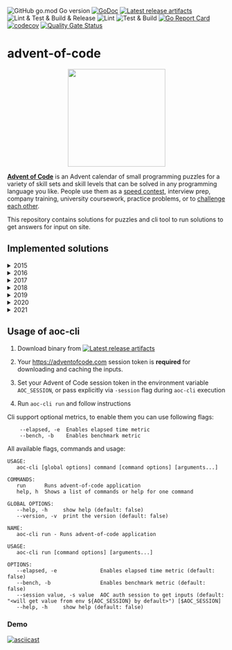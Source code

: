 
![GitHub go.mod Go version](https://img.shields.io/github/go-mod/go-version/obalunenko/advent-of-code)
[![GoDoc](https://godoc.org/github.com/obalunenko/advent-of-code?status.svg)](https://godoc.org/github.com/obalunenko/advent-of-code)
[![Latest release artifacts](https://img.shields.io/github/v/release/obalunenko/advent-of-code)](https://github.com/obalunenko/advent-of-code/releases/latest)
![Lint & Test & Build & Release](https://github.com/obalunenko/advent-of-code/workflows/Lint%20&%20Test%20&%20Build%20&%20Release/badge.svg)
![Lint](https://github.com/obalunenko/advent-of-code/workflows/Lint/badge.svg)
![Test & Build](https://github.com/obalunenko/advent-of-code/workflows/Test%20&%20Build/badge.svg)
[![Go Report Card](https://goreportcard.com/badge/github.com/obalunenko/advent-of-code)](https://goreportcard.com/report/github.com/obalunenko/advent-of-code)
[![codecov](https://codecov.io/gh/obalunenko/advent-of-code/branch/master/graph/badge.svg)](https://codecov.io/gh/obalunenko/advent-of-code)
[![Quality Gate Status](https://sonarcloud.io/api/project_badges/measure?project=obalunenko_advent-of-code&metric=alert_status)](https://sonarcloud.io/dashboard?id=obalunenko_advent-of-code)



# advent-of-code
<p align="center">
    <img src="https://user-images.githubusercontent.com/16360374/49324718-7954f100-f4e8-11e8-8ef6-1b701afc504f.png" width="225"/>
</p>  


[**Advent of Code**](http://adventofcode.com/) is an Advent calendar of small programming puzzles for a 
variety of skill sets and skill levels that can be solved in any programming language you like. 
People use them as a [speed contest](https://adventofcode.com/2019/leaderboard), interview prep, company training, 
university coursework, practice problems, 
or to [challenge each other](https://www.reddit.com/r/adventofcode/search?q=flair%3Aupping&restrict_sr=on).

This repository contains solutions for puzzles and cli tool to run solutions to get answers for input on site.

## Implemented solutions

<details>
  <summary>2015</summary>  
    
  - [x] [Day 1: Not Quite Lisp](https://adventofcode.com/2015/day/1)
  - [x] [Day 2: I Was Told There Would Be No Math](https://adventofcode.com/2015/day/2)
  - [ ] [Day 3: Perfectly Spherical Houses in a Vacuum](https://adventofcode.com/2015/day/3)
  - [ ] [Day 4: The Ideal Stocking Stuffer](https://adventofcode.com/2015/day/4)
  - [ ] [Day 5: Doesn't He Have Intern-Elves For This?](https://adventofcode.com/2015/day/5)
  - [ ] [Day 6: Probably a Fire Hazard](https://adventofcode.com/2015/day/6)
  - [ ] [Day 7: Some Assembly Required](https://adventofcode.com/2015/day/7)
  - [ ] [Day 8: Matchsticks](https://adventofcode.com/2015/day/8)
  - [ ] [Day 9: All in a Single Night](https://adventofcode.com/2015/day/9)
  - [ ] [Day 10: Elves Look, Elves Say](https://adventofcode.com/2015/day/10)
  - [ ] [Day 11: Corporate Policy](https://adventofcode.com/2015/day/11)
  - [ ] [Day 12: JSAbacusFramework.io](https://adventofcode.com/2015/day/12)
  - [ ] [Day 13: Knights of the Dinner Table](https://adventofcode.com/2015/day/13)
  - [ ] [Day 14: Reindeer Olympics](https://adventofcode.com/2015/day/14)
  - [ ] [Day 15: Science for Hungry People](https://adventofcode.com/2015/day/15)
  - [ ] [Day 16: Aunt Sue](https://adventofcode.com/2015/day/16)
  - [ ] [Day 17: No Such Thing as Too Much](https://adventofcode.com/2015/day/17)
  - [ ] [Day 18: Like a GIF For Your Yard](https://adventofcode.com/2015/day/18)
  - [ ] [Day 19: Medicine for Rudolph](https://adventofcode.com/2015/day/19)
  - [ ] [Day 20: Infinite Elves and Infinite Houses](https://adventofcode.com/2015/day/20)
  - [ ] [Day 21: RPG Simulator 20XX](https://adventofcode.com/2015/day/21)
  - [ ] [Day 22: Wizard Simulator 20XX](https://adventofcode.com/2015/day/22)
  - [ ] [Day 23: Opening the Turing Lock](https://adventofcode.com/2015/day/23)
  - [ ] [Day 24: It Hangs in the Balance](https://adventofcode.com/2015/day/24)
  - [ ] [Day 25: Let It Snow](https://adventofcode.com/2015/day/25)
    
</details>


<details>
  <summary>2016</summary>  
    
  - [x] [Day 1: No Time for a Taxicab](https://adventofcode.com/2016/day/1)
  - [x] [Day 2: Bathroom Security](https://adventofcode.com/2016/day/2)
  - [ ] [Day 3: Squares With Three Sides](https://adventofcode.com/2016/day/3)
  - [ ] [Day 4: Security Through Obscurity](https://adventofcode.com/2016/day/4)
  - [ ] [Day 5: How About a Nice Game of Chess?](https://adventofcode.com/2016/day/5)
  - [ ] [Day 6: Signals and Noise](https://adventofcode.com/2016/day/6)
  - [ ] [Day 7: Internet Protocol Version 7](https://adventofcode.com/2016/day/7)
  - [ ] [Day 8: Two-Factor Authentication](https://adventofcode.com/2016/day/8)
  - [ ] [Day 9: Explosives in Cyberspace](https://adventofcode.com/2016/day/9)
  - [ ] [Day 10: Balance Bots](https://adventofcode.com/2016/day/10)
  - [ ] [Day 11: Radioisotope Thermoelectric Generators](https://adventofcode.com/2016/day/11)
  - [ ] [Day 12: Leonardo's Monorail](https://adventofcode.com/2016/day/12)
  - [ ] [Day 13: A Maze of Twisty Little Cubicles](https://adventofcode.com/2016/day/13)
  - [ ] [Day 14: One-Time Pad](https://adventofcode.com/2016/day/14)
  - [ ] [Day 15: Timing is Everything](https://adventofcode.com/2016/day/15)
  - [ ] [Day 16: Dragon Checksum](https://adventofcode.com/2016/day/16)
  - [ ] [Day 17: Two Steps Forward](https://adventofcode.com/2016/day/17)
  - [ ] [Day 18: Like a Rogue](https://adventofcode.com/2016/day/18)
  - [ ] [Day 19: An Elephant Named Joseph](https://adventofcode.com/2016/day/19)
  - [ ] [Day 20: Firewall Rules](https://adventofcode.com/2016/day/20)
  - [ ] [Day 21: Scrambled Letters and Hash](https://adventofcode.com/2016/day/21)
  - [ ] [Day 22: Grid Computing](https://adventofcode.com/2016/day/22)
  - [ ] [Day 23: Safe Cracking](https://adventofcode.com/2016/day/23)
  - [ ] [Day 24: Air Duct Spelunking](https://adventofcode.com/2016/day/24)
  - [ ] [Day 25: Clock Signal](https://adventofcode.com/2016/day/25)
    
</details>

<details>
  <summary>2017</summary>  
    
  - [x] [Day 1: Inverse Captcha](https://adventofcode.com/2017/day/1)
  - [x] [Day 2: Corruption Checksum](https://adventofcode.com/2017/day/2)
  - [ ] [Day 3: Spiral Memory](https://adventofcode.com/2017/day/3)
  - [ ] [Day 4: High-Entropy Passphrases](https://adventofcode.com/2017/day/4)
  - [ ] [Day 5: A Maze of Twisty Trampolines, All Alike](https://adventofcode.com/2017/day/5)
  - [ ] [Day 6: Memory Reallocation](https://adventofcode.com/2017/day/6)
  - [ ] [Day 7: Recursive Circus](https://adventofcode.com/2017/day/7)
  - [ ] [Day 8: I Heard You Like Registers](https://adventofcode.com/2017/day/8)
  - [ ] [Day 9: Stream Processing](https://adventofcode.com/2017/day/9)
  - [ ] [Day 10: Knot Hash](https://adventofcode.com/2017/day/10)
  - [ ] [Day 11: Hex Ed](https://adventofcode.com/2017/day/11)
  - [ ] [Day 12: Digital Plumber](https://adventofcode.com/2017/day/12)
  - [ ] [Day 13: Packet Scanners](https://adventofcode.com/2017/day/13)
  - [ ] [Day 14: Disk Defragmentation](https://adventofcode.com/2017/day/14)
  - [ ] [Day 15: Dueling Generators](https://adventofcode.com/2017/day/15)
  - [ ] [Day 16: Permutation Promenade](https://adventofcode.com/2017/day/16)
  - [ ] [Day 17: Spinlock](https://adventofcode.com/2017/day/17)
  - [ ] [Day 18: Duet](https://adventofcode.com/2017/day/18)
  - [ ] [Day 19: A Series of Tubes](https://adventofcode.com/2017/day/19)
  - [ ] [Day 20: Particle Swarm](https://adventofcode.com/2017/day/20)
  - [ ] [Day 21: Fractal Art](https://adventofcode.com/2017/day/21)
  - [ ] [Day 22: Sporifica Virus](https://adventofcode.com/2017/day/22)
  - [ ] [Day 23: Coprocessor Conflagration](https://adventofcode.com/2017/day/23)
  - [ ] [Day 24: Electromagnetic Moat](https://adventofcode.com/2017/day/24)
  - [ ] [Day 25: The Halting Problem](https://adventofcode.com/2017/day/25)
    
</details>

<details>
  <summary>2018</summary>  
    
  - [x] [Day 1: Chronal Calibration](https://adventofcode.com/2018/day/1)
  - [x] [Day 2: Inventory Management System](https://adventofcode.com/2018/day/2)
  - [ ] [Day 3: No Matter How You Slice It](https://adventofcode.com/2018/day/3)
  - [ ] [Day 4: Repose Record](https://adventofcode.com/2018/day/4)
  - [ ] [Day 5: Alchemical Reduction](https://adventofcode.com/2018/day/5)
  - [ ] [Day 6: Chronal Coordinates](https://adventofcode.com/2018/day/6)
  - [ ] [Day 7: The Sum of Its Parts](https://adventofcode.com/2018/day/7)
  - [ ] [Day 8: Memory Maneuver](https://adventofcode.com/2018/day/8)
  - [ ] [Day 9: Marble Mania](https://adventofcode.com/2018/day/9)
  - [ ] [Day 10: The Stars Align](https://adventofcode.com/2018/day/10)
  - [ ] [Day 11: Chronal Charge](https://adventofcode.com/2018/day/11)
  - [ ] [Day 12: Subterranean Sustainability](https://adventofcode.com/2018/day/12)
  - [ ] [Day 13: Mine Cart Madness](https://adventofcode.com/2018/day/13)
  - [ ] [Day 14: Chocolate Charts](https://adventofcode.com/2018/day/14)
  - [ ] [Day 15: Beverage Bandits](https://adventofcode.com/2018/day/15)
  - [ ] [Day 16: Chronal Classification](https://adventofcode.com/2018/day/16)
  - [ ] [Day 17: Reservoir Research](https://adventofcode.com/2018/day/17)
  - [ ] [Day 18: Settlers of The North Pole](https://adventofcode.com/2018/day/18)
  - [ ] [Day 19: Go With The Flow](https://adventofcode.com/2018/day/19)
  - [ ] [Day 20: A Regular Map](https://adventofcode.com/2018/day/20)
  - [ ] [Day 21: Chronal Conversion](https://adventofcode.com/2018/day/21)
  - [ ] [Day 22: Mode Maze](https://adventofcode.com/2018/day/22)
  - [ ] [Day 23: Experimental Emergency Teleportation](https://adventofcode.com/2018/day/23)
  - [ ] [Day 24: Immune System Simulator 20XX](https://adventofcode.com/2018/day/24)
  - [ ] [Day 25: Four-Dimensional Adventure](https://adventofcode.com/2018/day/25)
  
</details>


<details>
  <summary>2019</summary>  
    
  - [x] [Day 1: The Tyranny of the Rocket Equation](https://adventofcode.com/2019/day/1)
  - [x] [Day 2: 1202 Program Alarm](https://adventofcode.com/2019/day/2)
  - [x] [Day 3: Crossed Wires](https://adventofcode.com/2019/day/3)
  - [x] [Day 4: Secure Container](https://adventofcode.com/2019/day/4)
  - [ ] [Day 5: Sunny with a Chance of Asteroids](https://adventofcode.com/2019/day/5)
  - [ ] [Day 6: Universal Orbit Map](https://adventofcode.com/2019/day/6)
  - [ ] [Day 7: Amplification Circuit](https://adventofcode.com/2019/day/7)
  - [ ] [Day 8: Space Image Format](https://adventofcode.com/2019/day/8)
  - [ ] [Day 9: Sensor Boost](https://adventofcode.com/2019/day/9)
  - [ ] [Day 10: Monitoring Station](https://adventofcode.com/2019/day/10)
  - [ ] [Day 11: Space Police](https://adventofcode.com/2019/day/11)
  - [ ] [Day 12: The N-Body Problem](https://adventofcode.com/2019/day/12)
  - [ ] [Day 13: Care Package](https://adventofcode.com/2019/day/13)
  - [ ] [Day 14: Space Stoichiometry](https://adventofcode.com/2019/day/14)
  - [ ] [Day 15: Oxygen System](https://adventofcode.com/2019/day/15)
  - [ ] [Day 16: Flawed Frequency Transmission](https://adventofcode.com/2019/day/16)
  - [ ] [Day 17: Set and Forget](https://adventofcode.com/2019/day/17)
  - [ ] [Day 18: Many-Worlds Interpretation](https://adventofcode.com/2019/day/18)
  - [ ] [Day 19: Tractor Beam](https://adventofcode.com/2019/day/19)
  - [ ] [Day 20: Donut Maze](https://adventofcode.com/2019/day/20)
  - [ ] [Day 21: Springdroid Adventure](https://adventofcode.com/2019/day/21)
  - [ ] [Day 22: Slam Shuffle](https://adventofcode.com/2019/day/22)
  - [ ] [Day 23: Category Six](https://adventofcode.com/2019/day/23)
  - [ ] [Day 24: Planet of Discord](https://adventofcode.com/2019/day/24)
  - [ ] [Day 25: Cryostasis](https://adventofcode.com/2019/day/25)
    
</details>


<details>
  <summary>2020</summary>  
    
  - [x] [Day 1: Report Repair](https://adventofcode.com/2020/day/1)
  - [x] [Day 2: Password Philosophy](https://adventofcode.com/2020/day/2)
  - [ ] [Day 3: Toboggan Trajectory](https://adventofcode.com/2020/day/3)
  - [ ] [Day 4: Passport Processing](https://adventofcode.com/2020/day/4)
  - [ ] [Day 5: Binary Boarding](https://adventofcode.com/2020/day/5)
  - [ ] [Day 6: Custom Customs](https://adventofcode.com/2020/day/6)
  - [ ] [Day 7: Handy Haversacks](https://adventofcode.com/2020/day/7)
  - [ ] [Day 8: Handheld Halting](https://adventofcode.com/2020/day/8)
  - [ ] [Day 9: Encoding Error](https://adventofcode.com/2020/day/9)
  - [ ] [Day 10: Adapter Array](https://adventofcode.com/2020/day/10)
  - [ ] [Day 11: Seating System](https://adventofcode.com/2020/day/11)
  - [ ] [Day 12: Rain Risk](https://adventofcode.com/2020/day/12)
  - [ ] [Day 13: Shuttle Search](https://adventofcode.com/2020/day/13)
  - [ ] [Day 14: Docking Data](https://adventofcode.com/2020/day/14)
  - [ ] [Day 15: Rambunctious Recitation](https://adventofcode.com/2020/day/15)
  - [ ] [Day 16: Ticket Translation](https://adventofcode.com/2020/day/16)
  - [ ] [Day 17: Conway Cubes](https://adventofcode.com/2020/day/17)
  - [ ] [Day 18: Operation Order](https://adventofcode.com/2020/day/18)
  - [ ] [Day 19: Monster Messages](https://adventofcode.com/2020/day/19)
  - [ ] [Day 20: Jurassic Jigsaw](https://adventofcode.com/2020/day/20)
  - [ ] [Day 21: Allergen Assessment](https://adventofcode.com/2020/day/21)
  - [ ] [Day 22: Crab Combat](https://adventofcode.com/2020/day/22)
  - [ ] [Day 23: Crab Cups](https://adventofcode.com/2020/day/23)
  - [ ] [Day 24: Lobby Layout](https://adventofcode.com/2020/day/24)
  - [ ] [Day 25: Combo Breaker](https://adventofcode.com/2020/day/25)
    
</details>

<details>
  <summary>2021</summary>  
    
  - [x] [Day 1: Sonar Sweep](https://adventofcode.com/2021/day/1)
  - [x] [Day 2: Dive!](https://adventofcode.com/2021/day/2)
  - [ ] [Day 3: Binary Diagnostic](https://adventofcode.com/2021/day/3)
  - [ ] [Day 4: ?](https://adventofcode.com/2021/day/4)
  - [ ] [Day 5: ?](https://adventofcode.com/2021/day/5)
  - [ ] [Day 6: ?](https://adventofcode.com/2021/day/6)
  - [ ] [Day 7: ?](https://adventofcode.com/2021/day/7)
  - [ ] [Day 8: ?](https://adventofcode.com/2021/day/8)
  - [ ] [Day 9: ?](https://adventofcode.com/2021/day/9)
  - [ ] [Day 10: ?](https://adventofcode.com/2021/day/10)
  - [ ] [Day 11: ?](https://adventofcode.com/2021/day/11)
  - [ ] [Day 12: ?](https://adventofcode.com/2021/day/12)
  - [ ] [Day 13: ?](https://adventofcode.com/2021/day/13)
  - [ ] [Day 14: ?](https://adventofcode.com/2021/day/14)
  - [ ] [Day 15: ?](https://adventofcode.com/2021/day/15)
  - [ ] [Day 16: ?](https://adventofcode.com/2021/day/16)
  - [ ] [Day 17: ?](https://adventofcode.com/2021/day/17)
  - [ ] [Day 18: ?](https://adventofcode.com/2021/day/18)
  - [ ] [Day 19: ?](https://adventofcode.com/2021/day/19)
  - [ ] [Day 20: ?](https://adventofcode.com/2021/day/20)
  - [ ] [Day 21: ?](https://adventofcode.com/2021/day/21)
  - [ ] [Day 22: ?](https://adventofcode.com/2021/day/22)
  - [ ] [Day 23: ?](https://adventofcode.com/2021/day/23)
  - [ ] [Day 24: ?](https://adventofcode.com/2021/day/24)
  - [ ] [Day 25: ?](https://adventofcode.com/2021/day/25)
    
</details>

## Usage of aoc-cli

1. Download binary from [![Latest release artifacts](https://img.shields.io/badge/artifacts-download-blue.svg)](https://github.com/obalunenko/advent-of-code/releases/latest)
2. Your https://adventofcode.com session token is **required** for downloading and caching the inputs.

2. Set your Advent of Code session token in the environment variable `AOC_SESSION`, or pass explicitly via `-session` flag during `aoc-cli` execution

3. Run `aoc-cli run` and follow instructions

Cli support optional metrics, to enable them you can use following flags:

```text
    --elapsed, -e  Enables elapsed time metric
    --bench, -b    Enables benchmark metric
```

All available flags, commands and usage:

```text
USAGE:
   aoc-cli [global options] command [command options] [arguments...]
   
COMMANDS:
   run      Runs advent-of-code application
   help, h  Shows a list of commands or help for one command

GLOBAL OPTIONS:
   --help, -h     show help (default: false)
   --version, -v  print the version (default: false)
   
NAME:
   aoc-cli run - Runs advent-of-code application

USAGE:
   aoc-cli run [command options] [arguments...]

OPTIONS:
   --elapsed, -e              Enables elapsed time metric (default: false)
   --bench, -b                Enables benchmark metric (default: false)
   --session value, -s value  AOC auth session to get inputs (default: "<will get value from env ${AOC_SESSION} by default>") [$AOC_SESSION]
   --help, -h     show help (default: false)
```


### Demo

[![asciicast](https://asciinema.org/a/9UFklCUVZTQHCRsHD2vybTlMb.svg)](https://asciinema.org/a/9UFklCUVZTQHCRsHD2vybTlMb)
